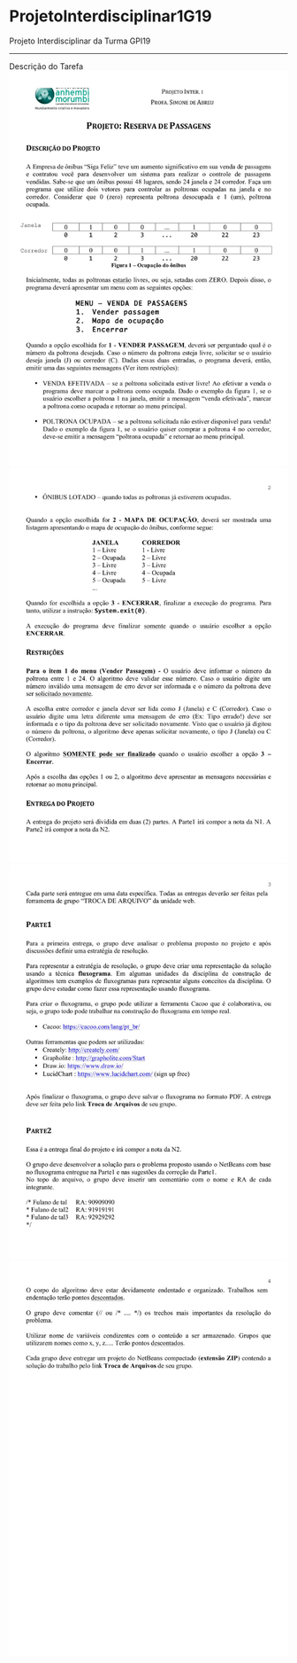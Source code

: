 # ProjetoInterdisciplinar1G19
Projeto Interdisciplinar da Turma GPI19

***
Descrição do Tarefa
![pagina1_descricao_do_projeto](https://raw.githubusercontent.com/projetosAnhembi/ProjetoInterdisciplinar1G19/master/requisitos/images/pg_0001-1.jpg)
![pagina1_descricao_do_projeto](https://raw.githubusercontent.com/projetosAnhembi/ProjetoInterdisciplinar1G19/master/requisitos/images/pg_0002-1.jpg)
![pagina1_descricao_do_projeto](https://raw.githubusercontent.com/projetosAnhembi/ProjetoInterdisciplinar1G19/master/requisitos/images/pg_0003-1.jpg)
![pagina1_descricao_do_projeto](https://raw.githubusercontent.com/projetosAnhembi/ProjetoInterdisciplinar1G19/master/requisitos/images/pg_0004-1.jpg)
